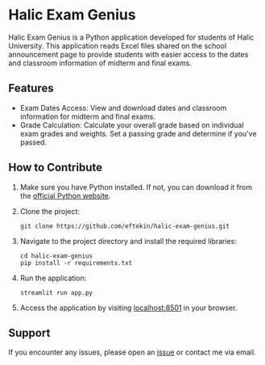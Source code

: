 # Halic Exam Genius

Halic Exam Genius is a Python application developed for students of Halic University. This application reads Excel files shared on the school announcement page to provide students with easier access to the dates and classroom information of midterm and final exams.

## Features

- Exam Dates Access: View and download dates and classroom information for midterm and final exams.
- Grade Calculation: Calculate your overall grade based on individual exam grades and weights. Set a passing grade and determine if you've passed.

## How to Contribute

1. Make sure you have Python installed. If not, you can download it from the [official Python website](https://www.python.org/).

2. Clone the project:

   ```
   git clone https://github.com/eftekin/halic-exam-genius.git
   ```

3. Navigate to the project directory and install the required libraries:

   ```
   cd halic-exam-genius
   pip install -r requirements.txt
   ```

4. Run the application:

   ```
   streamlit run app.py
   ```

5. Access the application by visiting [localhost:8501](http://localhost:8501) in your browser.

## Support

If you encounter any issues, please open an [issue](https://github.com/eftekin/halic-exam-genius/issues) or contact me via email.
